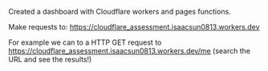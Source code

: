 Created a dashboard with Cloudflare workers and pages functions.

Make requests to: https://cloudflare_assessment.isaacsun0813.workers.dev

For example we can to a HTTP GET request to https://cloudflare_assessment.isaacsun0813.workers.dev/me (search the URL and see the results!)

